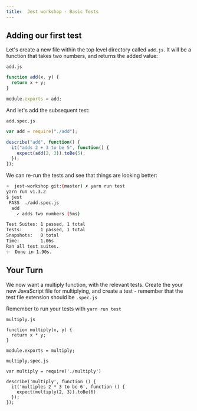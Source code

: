 ```yaml
---
title:  Jest workshop - Basic Tests
---
```


## Adding our first test

Let's create a new file within the top level directory called `add.js`. It will be
a function that takes two numbers, and returns the added value:

`add.js`

```javascript
function add(x, y) {
  return x + y;
}

module.exports = add;
```

And let's add the subsequent test:

`add.spec.js`

```javascript
var add = require("./add");

describe("add", function() {
  it("adds 2 + 3 to be 5", function() {
    expect(add(2, 3)).toBe(5);
  });
});
```

We can re-run the tests and see that things are looking better:

```bash
➜  jest-workshop git:(master) ✗ yarn run test
yarn run v1.3.2
$ jest
 PASS  ./add.spec.js
  add
    ✓ adds two numbers (5ms)

Test Suites: 1 passed, 1 total
Tests:       1 passed, 1 total
Snapshots:   0 total
Time:        1.06s
Ran all test suites.
✨  Done in 1.90s.
```

## Your Turn

We now want a multiply function, with the relevant tests. Create the your new JavaScript file
for multiplying, and create a test - remember that the test file extension should be `.spec.js`

Remember to run your tests with `yarn run test`

`multiply.js`

```spoilers javascript
function multiply(x, y) {
  return x * y;
}

module.exports = multiply;
```

`multiply.spec.js`

```spoilers javascript
var multiply = require('./multiply')

describe('multiply', function () {
  it('multiples 2 * 3 to be 6', function () {
    expect(multiply(2, 3)).toBe(6)
  });
});
```
